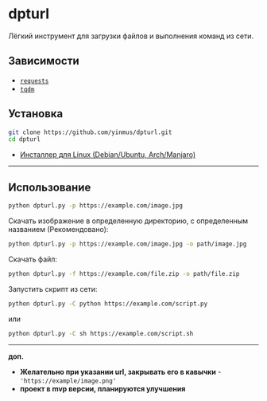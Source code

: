 # dpturl

Лёгкий инструмент для загрузки файлов и выполнения команд из сети.

## Зависимости
- [`requests`](https://pypi.org/project/requests/)
- [`tqdm`](https://pypi.org/project/tqdm/)

## Установка
```bash
git clone https://github.com/yinmus/dpturl.git
cd dpturl
```

- [Инсталлер для Linux (Debian/Ubuntu, Arch/Manjaro)](installer.sh)



___

## Использование
```bash
python dpturl.py -p https://example.com/image.jpg
```
Скачать изображение в определенную директорию, с определенным названием (Рекомендовано):
```sh
python dpturl.py -p https://example.com/image.jpg -o path/image.jpg
```

Cкачать файл:
```bash
python dpturl.py -f https://example.com/file.zip -o path/file.zip
```
Запустить скрипт из сети:
```bash
python dpturl.py -C python https://example.com/script.py
```
или
```bash
python dpturl.py -C sh https://example.com/script.sh
```
___
**доп.**
- **Желательно при указании url, закрывать его в кавычки** - `'https://example/image.png'`
- **проект в mvp версии, планируются улучшения**
